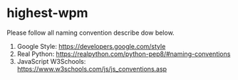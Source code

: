 # highest-wpm

Please follow all naming convention describe dow below.

1. Google Style: https://developers.google.com/style
2. Real Python: https://realpython.com/python-pep8/#naming-conventions
3. JavaScript W3Schools: https://www.w3schools.com/js/js_conventions.asp